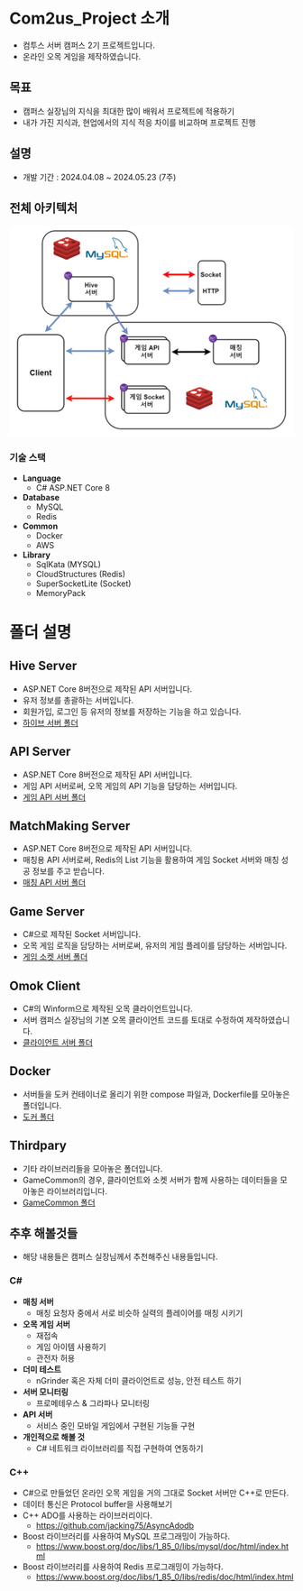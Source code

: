 # Com2us_Project 소개
- 컴투스 서버 캠퍼스 2기 프로젝트입니다.
- 온라인 오목 게임을 제작하였습니다.

## 목표
- 캠퍼스 실장님의 지식을 최대한 많이 배워서 프로젝트에 적용하기
- 내가 가진 지식과, 현업에서의 지식 적응 차이를 비교하며 프로젝트 진행

## 설명
- 개발 기간 : 2024.04.08 ~ 2024.05.23 (7주)
  
## 전체 아키텍처
![alt text](resource/아키텍처.png)

### 기술 스택
- **Language**
  - C# ASP.NET Core 8
- **Database**
  - MySQL
  - Redis
- **Common**
  - Docker
  - AWS
- **Library**
  - SqlKata (MYSQL)
  - CloudStructures (Redis)
  - SuperSocketLite (Socket)
  - MemoryPack 

# 폴더 설명

## Hive Server
- ASP.NET Core 8버전으로 제작된 API 서버입니다.
- 유저 정보를 총괄하는 서버입니다.
- 회원가입, 로그인 등 유저의 정보를 저장하는 기능을 하고 있습니다.
- [하이브 서버 폴더](./HiveServer/)

## API Server
- ASP.NET Core 8버전으로 제작된 API 서버입니다.
- 게임 API 서버로써, 오목 게임의 API 기능을 담당하는 서버입니다.
- [게임 API 서버 폴더](./APIServer/)

## MatchMaking Server
- ASP.NET Core 8버전으로 제작된 API 서버입니다.
- 매칭용 API 서버로써, Redis의 List 기능을 활용하여 게임 Socket 서버와 매칭 성공 정보를 주고 받습니다.
- [매칭 API 서버 폴더](./MatchMackingServer/)

## Game Server
- C#으로 제작된 Socket 서버입니다.
- 오목 게임 로직을 담당하는 서버로써, 유저의 게임 플레이를 담당하는 서버입니다.
- [게임 소켓 서버 폴더](./GameServer/)

## Omok Client
- C#의 Winform으로 제작된 오목 클라이언트입니다.
- 서버 캠퍼스 실장님의 기본 오목 클라이언트 코드를 토대로 수정하여 제작하였습니다.
- [클라이언트 서버 폴더](./OmokClient/)

## Docker
- 서버들을 도커 컨테이너로 올리기 위한 compose 파일과, Dockerfile를 모아놓은 폴더입니다.
- [도커 폴더](./Docker/)

## Thirdpary
- 기타 라이브러리들을 모아놓은 폴더입니다.
- GameCommon의 경우, 클라이언트와 소켓 서버가 함께 사용하는 데이터들을 모아놓은 라이브러리입니다.
- [GameCommon 폴더](./thirdparty/GameCommon/)

## 추후 해볼것들
- 해당 내용들은 캠퍼스 실장님께서 추천해주신 내용들입니다.
### C#
- **매칭 서버**
  - 매칭 요청자 중에서 서로 비슷하 실력의 플레이어를 매칭 시키기
- **오목 게임 서버**
  - 재접속
  - 게임 아이템 사용하기
  - 관전자 허용
- **더미 테스트**
  - nGrinder 혹은 자체 더미 클라이언트로 성능, 안전 테스트 하기
- **서버 모니터링**
  - 프로메테우스 & 그라파나 모니터링
- **API 서버**
  - 서비스 중인 모바일 게임에서 구현된 기능들 구현
- **개인적으로 해볼 것**
  - C# 네트워크 라이브러리를 직접 구현하여 연동하기
### C++ 
- C#으로 만들었던 온라인 오목 게임을 거의 그대로 Socket 서버만 C++로 만든다.
- 데이터 통신은 Protocol buffer을 사용해보기
- C++ ADO를 사용하는 라이브러리이다.
  - https://github.com/jacking75/AsyncAdodb
- Boost 라이브러리를 사용하여 MySQL 프로그래밍이 가능하다.
  - https://www.boost.org/doc/libs/1_85_0/libs/mysql/doc/html/index.html 
- Boost 라이브러리를 사용하여 Redis 프로그래밍이 가능하다.
  - https://www.boost.org/doc/libs/1_85_0/libs/redis/doc/html/index.html

